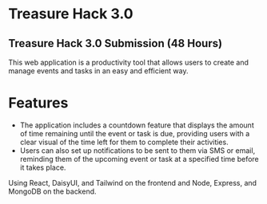 # Treasure Hack 3.0
## Treasure Hack 3.0 Submission (48 Hours)

This web application is a productivity tool that allows users to create and manage events and tasks in an easy and efficient way. 

# Features
- The application includes a countdown feature that displays the amount of time remaining until the event or task is due, providing users with a clear visual of the time left for them to complete their activities.
- Users can also set up notifications to be sent to them via SMS or email, reminding them of the upcoming event or task at a specified time before it takes place. 

Using React, DaisyUI, and Tailwind on the frontend and Node, Express, and MongoDB on the backend.
